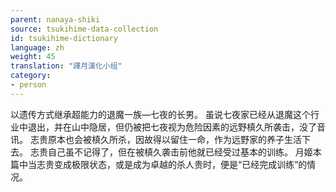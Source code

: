 ```yaml
---
parent: nanaya-shiki
source: tsukihime-data-collection
id: tsukihime-dictionary
language: zh
weight: 45
translation: "譯月漢化小组"
category:
- person
---
```


以遗传方式继承超能力的退魔一族—七夜的长男。
虽说七夜家已经从退魔这个行业中退出，并在山中隐居，但仍被把七夜视为危险因素的远野槙久所袭击，没了音讯。
志贵原本也会被槙久所杀，因故得以留住一命，作为远野家的养子生活下去。
志贵自己虽不记得了，但在被槙久袭击前他就已经受过基本的训练。
月姬本篇中当志贵变成极限状态，或是成为卓越的杀人贵时，便是“已经完成训练”的情况。
